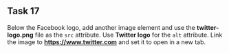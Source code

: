 ## Task 17
Below the Facebook logo, add another image element and use the **twitter-logo.png** file as the `src` attribute. Use **Twitter logo** for the `alt` attribute.  Link the image to **https://www.twitter.com**  and set it to open in a new tab.
 